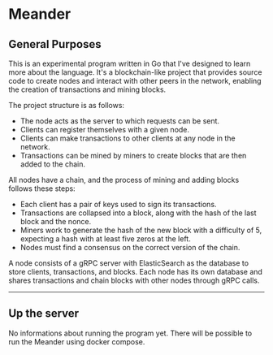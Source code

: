 # Meander

## General Purposes
This is an experimental program written in Go that I've designed to learn more about the language. It's a blockchain-like project that provides source code to create nodes and interact with other peers in the network, enabling the creation of transactions and mining blocks.

The project structure is as follows:

- The node acts as the server to which requests can be sent.
- Clients can register themselves with a given node.
- Clients can make transactions to other clients at any node in the network.
- Transactions can be mined by miners to create blocks that are then added to the chain.

All nodes have a chain, and the process of mining and adding blocks follows these steps:

- Each client has a pair of keys used to sign its transactions.
- Transactions are collapsed into a block, along with the hash of the last block and the nonce.
- Miners work to generate the hash of the new block with a difficulty of 5, expecting a hash with at least five zeros at the left.
- Nodes must find a consensus on the correct version of the chain.

A node consists of a gRPC server with ElasticSearch as the database to store clients, transactions, and blocks. Each node has its own database and shares transactions and chain blocks with other nodes through gRPC calls.

---
## Up the server

No informations about running the program yet. There will be possible to run the Meander using docker compose.